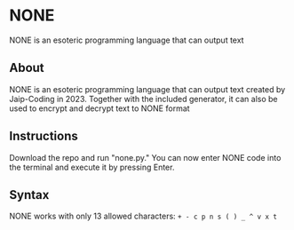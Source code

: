 # NONE
NONE is an esoteric programming language that can output text

## About
NONE is an esoteric programming language that can output text created by Jaip-Coding in 2023. Together with the included generator, it can also be used to encrypt and decrypt text to NONE format

## Instructions
Download the repo and run "none.py." You can now enter NONE code into the terminal and execute it by pressing Enter.

## Syntax
NONE works with only 13 allowed characters: ```+ - c p n s ( ) _ ^ v x t```
